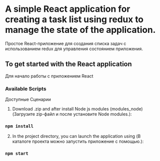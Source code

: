 # A simple React application for creating a task list using redux to manage the state of the application.
Простое React-приложение  для создания списка задач с использованием redux для управления состоянием приложения.

## To get started with the React application
Для начало работы с приложением React

### Available Scripts
Доступные Сценарии

1) Download .zip and after install Node js modules (modules_node) (Загрузите zip-файл и после установите Node modules.):

### `npm install`

2) In the project directory, you can launch the application using (В каталоге проекта можно запустить приложение с помощью.):

### `npm start`
